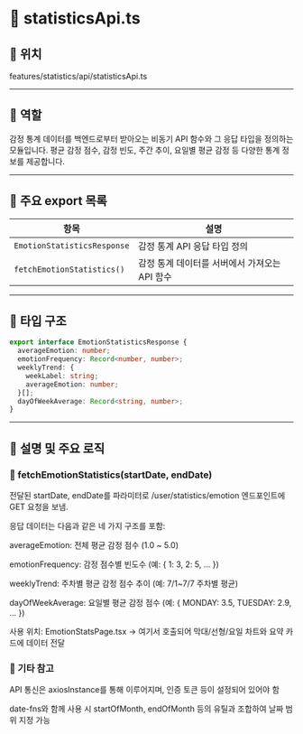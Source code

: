 # 📄 statisticsApi.ts
## 📁 위치
features/statistics/api/statisticsApi.ts

---

## 🧭 역할
감정 통계 데이터를 백엔드로부터 받아오는 비동기 API 함수와 그 응답 타입을 정의하는 모듈입니다.
평균 감정 점수, 감정 빈도, 주간 추이, 요일별 평균 감정 등 다양한 통계 정보를 제공합니다.

---

## 🔗 주요 export 목록
| 항목                          | 설명                          |
| --------------------------- | --------------------------- |
| `EmotionStatisticsResponse` | 감정 통계 API 응답 타입 정의          |
| `fetchEmotionStatistics()`  | 감정 통계 데이터를 서버에서 가져오는 API 함수 |


---

## 🧩 타입 구조
```ts 
export interface EmotionStatisticsResponse {
  averageEmotion: number;
  emotionFrequency: Record<number, number>;
  weeklyTrend: {
    weekLabel: string;
    averageEmotion: number;
  }[];
  dayOfWeekAverage: Record<string, number>;
}
```
---

## 📝 설명 및 주요 로직
### 📌 fetchEmotionStatistics(startDate, endDate)
전달된 startDate, endDate를 파라미터로 /user/statistics/emotion 엔드포인트에 GET 요청을 보냄.

응답 데이터는 다음과 같은 네 가지 구조를 포함:

averageEmotion: 전체 평균 감정 점수 (1.0 ~ 5.0)

emotionFrequency: 감정 점수별 빈도수 (예: { 1: 3, 2: 5, ... })

weeklyTrend: 주차별 평균 감정 점수 추이 (예: 7/1~7/7 주차별 평균)

dayOfWeekAverage: 요일별 평균 감정 점수 (예: { MONDAY: 3.5, TUESDAY: 2.9, ... })

사용 위치: EmotionStatsPage.tsx
→ 여기서 호출되어 막대/선형/요일 차트와 요약 카드에 데이터 전달

### 📌 기타 참고
API 통신은 axiosInstance를 통해 이루어지며, 인증 토큰 등이 설정되어 있어야 함

date-fns와 함께 사용 시 startOfMonth, endOfMonth 등의 유틸과 조합하여 날짜 범위 지정 가능

